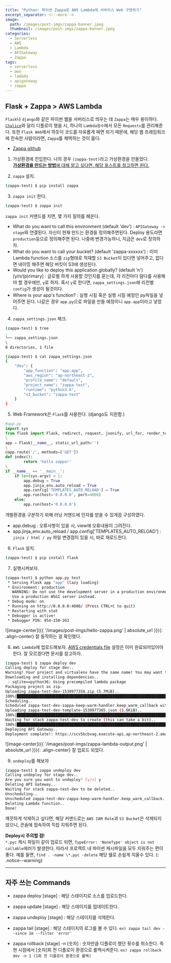 ```yaml
---
title: "Python: 파이썬 Zappa로 AWS Lambda에 서버리스 Web 구현하기"
excerpt_separator: <!--more-->
image:
  path: /images/post-imgs/zappa-banner.jpeg
  thumbnail: /images/post-imgs/zappa-banner.jpeg
categories:
  - Serverless
  - AWS
  - Lambda
  - APIGateway
  - Zappa
tags: 
  - serverless
  - aws
  - lambda
  - apigateway
  - zappa
---
```


## Flask + Zappa > AWS Lambda
`Flask`나 `django`와 같은 파이썬 웹을 서버리스로 띄우는 데 `Zappa`는 매우 용이하다. [`Chalice`](https://hidekuma.github.io/python/chalice/serverless/python-chalice/)와 달리 디플로이 했을 시, 하나의 `Lambda함수`에서 모든 `Requests`를 관리해준다. 또한 `Flask Web`에서 하듯이 코드를 자유롭게 짜면 되기 때문에, 해당 웹 프레임워크에 친숙한 사람이라면, `Zappa`를 채택하는 것이 옳다.
* [Zappa github](https://github.com/Miserlou/Zappa)

1. 가상환경에 진입한다. 나의 경우 `(zappa-test)`라고 가상환경을 만들었다. <br>[**가상환경을 만드는 방법**에 대해 알고 싶다면, 해당 포스트를 참고하면 된다.](https://hidekuma.github.io/python/virtualenv/virtualenvwrapper/python-virtualenv-wrapper/)

<!--more-->
2. `zappa` 설치.
```bash
(zappa-test) $ pip install zappa
```

3. `zappa init` 한다.
```bash
(zappa-test) $ zappa init
```
`zappa init` 커맨드를 치면, 몇 가지 질의를 해온다. 
- What do you want to call this environment (default 'dev')
	: `APIGateway -> stage`와 연결된다. 자신이 현재 만드는 환경을 정의해주면된다. Deploy 용도라면 `production`등으로 정의해주면 된다. 나중에 변경가능하니, 지금은 `dev`로 정의하자. 
- What do you want to call your bucket? (default 'zappa-xxxxxx')
	: 이미 Lambda function 소스를 `zip`형태로 적재할 `S3 Bucket`이 있다면 넣어주고, 없다면 네이밍 해주면 해당 버킷이 S3에 생성된다.
- Would you like to deploy this application globally? (default 'n') [y/n/(p)rimary]
	: 글로벌 하게 사용할 것인지를 묻는데, 각 리전마다 람다를 사용해야 할 경우에만, `y`로 하자. 혹시 `y`로 한다면, `zappa_settings.json`에 리전별 `config`가 생성이 될것이다.
- Where is your app's function?
	: 실행 시킬 혹은 실행 시킬 예정인 py파일을 넣어주면 된다. 나같은 경우 `app.py`으로 파일을 만들 예정이니 `app.app`이라고 넣었다.
4. `zappa_settings.json` 체크.
```bash
(zappa-test) $ tree
.
└── zappa_settings.json
\
0 directories, 1 file
```
```bash
(zappa-test) $ cat zappa_settings.json
{
    "dev": {
        "app_function": "app.app",
        "aws_region": "ap-northeast-2",
        "profile_name": "default",
        "project_name": "zappa-test",
        "runtime": "python3.6",
        "s3_bucket": "zappa-test"
    }
}
```

5. Web Framework은 `Flask`를 사용한다. (django도 지원함.)
```python
#app.py
import sys
from flask import Flask, redirect, request, jsonify, url_for, render_template
\
app = Flask(__name__, static_url_path='')
\
@app.route('/', methods=['GET'])
def index():
		return 'hello zappa!'
\
if __name__ == '__main__':
    if len(sys.argv) > 1:
        app.debug = True
        app.jinja_env.auto_reload = True
        app.config['TEMPLATES_AUTO_RELOAD'] = True
        app.run(host='0.0.0.0', port=4000)
    else:
        app.run(host='0.0.0.0')
```
개발환경을 구분하기 위해 러닝 커맨드에 인자를 받을 수 있게끔 구성하였다. 
- app.debug
	: 오류사항이 있을 시, view에 오류내용이 그려진다.
- app.jinja_env.auto_reload / app.config['TEMPLATES_AUTO_RELOAD'] 
	: `jinja / html / py` 파일 변경점이 있을 시, 바로 재로드한다.

6. `Flask` 설치.
```bash
(zappa-test) $ pip install flask
```

7. 실행시켜보자.
```bash
(zappa-test) $ python app.py test
 * Serving Flask app "app" (lazy loading)
 * Environment: production
   WARNING: Do not use the development server in a production environment.
   Use a production WSGI server instead.
 * Debug mode: on
 * Running on http://0.0.0.0:4000/ (Press CTRL+C to quit)
 * Restarting with stat
 * Debugger is active!
 * Debugger PIN: 954-150-263
```
![image-center]({{ '/images/post-imgs/hello-zappa.png' | absolute_url }}){: .align-center}
잘 동작하는 걸 확인했다.

8. `AWS Lambda`에 업로드해보자.
[AWS credentials file](https://aws.amazon.com/ko/blogs/security/a-new-and-standardized-way-to-manage-credentials-in-the-aws-sdks/) 설정은 이미 완료되어있어야한다. 잘 모르겠다면 문서를 참고하자. 
```bash
(zappa-test) $ zappa deploy dev
Calling deploy for stage dev..
Warning! Your project and virtualenv have the same name! You may want to re-create your venv with a new name, or explicitly define a 'project_name', as this may cause errors.
Downloading and installing dependencies..
 - sqlite==python36: Using precompiled lambda package
Packaging project as zip.
Uploading zappa-test-dev-1538977358.zip (5.7MiB)..
100%|██████████████████████████████████████████████████████████████████████████████████████████████████████████████| 5.95M/5.95M [00:00<00:00, 8.63MB/s]
Scheduling..
Scheduled zappa-test-dev-zappa-keep-warm-handler.keep_warm_callback with expression rate(4 minutes)!
Uploading zappa-test-dev-template-1538977365.json (1.6KiB)..
100%|██████████████████████████████████████████████████████████████████████████████████████████████████████████████| 1.64K/1.64K [00:00<00:00, 47.1KB/s]
Waiting for stack zappa-test-dev to create (this can take a bit)..
100%|████████████████████████████████████████████████████████████████████████████████████████████████████████████████████| 4/4 [00:09<00:00,  2.66s/res]
Deploying API Gateway..
Deployment complete!: https://scv5bcbvag.execute-api.ap-northeast-2.amazonaws.com/dev
```
![image-center]({{ '/images/post-imgs/zappa-lambda-output.png' | absolute_url }}){: .align-center}
잘 업로드 되었다.

9. `undeploy`를 해보자
```bash
(zappa-test) $ zappa undeploy dev
Calling undeploy for stage dev..
Are you sure you want to undeploy? [y/n] y
Deleting API Gateway..
Waiting for stack zappa-test-dev to be deleted..
Unscheduling..
Unscheduled zappa-test-dev-zappa-keep-warm-handler.keep_warm_callback.
Deleting Lambda function..
Done!
```
깨끗하게 삭제하고 싶다면, 해당 커맨드로는 `AWS IAM Role`과 `S3 Bucket`은 삭제되지 않으니, 콘솔에 접속하여 직접 지워주면 된다.

**Deploy시 주의할 점!** <br> `*.pyc` 캐시 파일이 같이 업로드 되면, `TypeError: 'NoneType' object is not callable`에러가 발생한다. 따라서 프로젝트 내 파이썬 캐시파일을 모두 지워주는 편이 좋다. 예를 들면, `find . -name \*.pyc -delete` 해당 쉘로 손쉽게 지울수 있다.
{: .notice--warning}


---
## 자주 쓰는 Commands
- zappa deploy [stage]
: 해당 스테이지로 소스를 업로드한다.

- zappa update [stage]
: 해당 스테이지를 업데이트한다.

- zappa undeploy [stage]
: 해당 스테이지를 삭제한다.

- zappa tail [stage]
: 해당 스테이지의 로그를 볼 수 있다. `ex) zappa tail dev --since 1m --filter 'error'`

- zappa rollback [stage] -n [숫자]
: 숫자만큼 디플로이 했던 횟수를 취소한다. 즉 현 시점에서 [숫자]회 전 디플로이 환경으로 롤백시켜준다. `ex) zappa rollback dev -n 1 (1회 전 디플로이 환경으로 롤백)`

